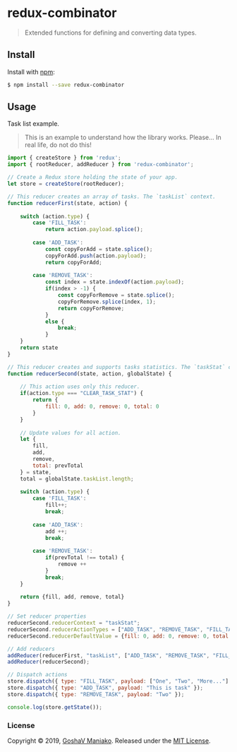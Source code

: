 # redux-combinator

> Extended functions for defining and converting data types.

## Install

Install with [npm](https://www.npmjs.com/):

```sh
$ npm install --save redux-combinator
```

## Usage

Task list example.

> This is an example to understand how the library works. Please... In real life, do not do this!

```js
import { createStore } from 'redux';
import { rootReducer, addReducer } from 'redux-combinator';

// Create a Redux store holding the state of your app.
let store = createStore(rootReducer);

// This reducer creates an array of tasks. The `taskList` context.
function reducerFirst(state, action) {
	
	switch (action.type) {
		case 'FILL_TASK':
			return action.payload.splice();
			
		case 'ADD_TASK':
			const copyForAdd = state.splice();
			copyForAdd.push(action.payload);
			return copyForAdd;
			
		case 'REMOVE_TASK':
			const index = state.indexOf(action.payload);
			if(index > -1) {
				const copyForRemove = state.splice();
				copyForRemove.splice(index, 1);
				return copyForRemove;
			}
			else {
				break;
			}
    }
    return state
}

// This reducer creates and supports tasks statistics. The `taskStat` context.
function reducerSecond(state, action, globalState) {
	
	// This action uses only this reducer.
	if(action.type === "CLEAR_TASK_STAT") {
		return {
			fill: 0, add: 0, remove: 0, total: 0
		}
	}
	
	// Update values for all action.
	let {
		fill, 
		add, 
		remove, 
		total: prevTotal
	} = state, 
	total = globalState.taskList.length;
	
	switch (action.type) {
		case 'FILL_TASK':
			fill++;
			break;
			
		case 'ADD_TASK':
			add ++;
			break;
			
		case 'REMOVE_TASK':
			if(prevTotal !== total) {
				remove ++
			}
			break;
	}
	
	return {fill, add, remove, total}
}

// Set reducer properties
reducerSecond.reducerContext = "taskStat";
reducerSecond.reducerActionTypes = ["ADD_TASK", "REMOVE_TASK", "FILL_TASK", "CLEAR_TASK_STAT"];
reducerSecond.reducerDefaultValue = {fill: 0, add: 0, remove: 0, total: 0};

// Add reducers
addReducer(reducerFirst, "taskList", ["ADD_TASK", "REMOVE_TASK", "FILL_TASK"], []); // alternative syntax
addReducer(reducerSecond);

// Dispatch actions
store.dispatch({ type: "FILL_TASK", payload: ["One", "Two", "More..."] });
store.dispatch({ type: "ADD_TASK", payload: "This is task" });
store.dispatch({ type: "REMOVE_TASK", payload: "Two" });

console.log(store.getState());
```

### License

Copyright © 2019, [GoshaV Maniako](https://github.com/rozaverta).
Released under the [MIT License](LICENSE).